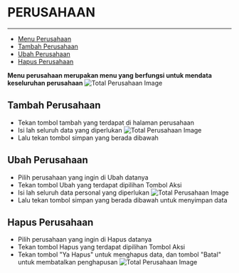 # PERUSAHAAN

---

- [Menu Perusahaan](#menu-perusahaan)
- [Tambah Perusahaan](#tambah-perusahaan)
- [Ubah Perusahaan](#ubah-perusahaan)
- [Hapus Perusahaan](#hapus-perusahaan)

<a name="menu-perusahaan"></a>
<a name="tambah-perusahaan"></a>
<a name="ubah-perusahaan"></a>
<a name="hapus-perusahaan"></a>

**Menu perusahaan merupakan menu yang berfungsi untuk mendata keseluruhan perusahaan**
![Total Perusahaan Image](/dokumentasi/utama/perusahaan/1.png)

## Tambah Perusahaan

- Tekan tombol tambah yang terdapat di halaman perusahaan
- Isi lah seluruh data yang diperlukan
![Total Perusahaan Image](/dokumentasi/utama/perusahaan/2.png)
- Lalu tekan tombol simpan yang berada dibawah

## Ubah Perusahaan

- Pilih perusahaan yang ingin di Ubah datanya
- Tekan tombol Ubah yang terdapat dipilihan Tombol Aksi
- Isi lah seluruh data personal yang diperlukan
![Total Perusahaan Image](/dokumentasi/utama/perusahaan/3.png)
- Lalu tekan tombol simpan yang berada dibawah untuk menyimpan data

## Hapus Perusahaan

- Pilih perusahaan yang ingin di Hapus datanya
- Tekan tombol Hapus yang terdapat dipilihan Tombol Aksi
- Tekan tombol "Ya Hapus" untuk menghapus data, dan tombol "Batal" untuk membatalkan penghapusan
![Total Perusahaan Image](/dokumentasi/utama/perusahaan/4.png)
